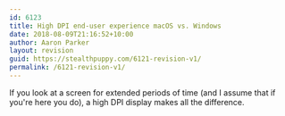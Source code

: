 ```yaml
---
id: 6123
title: High DPI end-user experience macOS vs. Windows
date: 2018-08-09T21:16:52+10:00
author: Aaron Parker
layout: revision
guid: https://stealthpuppy.com/6121-revision-v1/
permalink: /6121-revision-v1/
---
```

If you look at a screen for extended periods of time (and I assume that if you're here you do), a high DPI display makes all the difference.